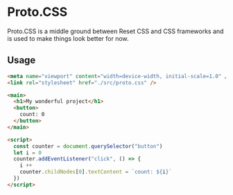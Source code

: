 # Proto.CSS

Proto.CSS is a middle ground between Reset CSS and CSS frameworks and is used to make things look better for now.

## Usage
```html
<meta name="viewport" content="width=device-width, initial-scale=1.0" />
<link rel="stylesheet" href="./src/proto.css" />

<main>
  <h1>My wonderful project</h1>
  <button>
    count: 0
  </button>
</main>

<script>
  const counter = document.querySelector("button")
  let i = 0
  counter.addEventListener("click", () => {
    i ++
    counter.childNodes[0].textContent = `count: ${i}`
  })
</script>
```